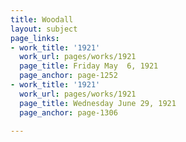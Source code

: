 ```yaml
---
title: Woodall
layout: subject
page_links:
- work_title: '1921'
  work_url: pages/works/1921
  page_title: Friday May  6, 1921
  page_anchor: page-1252
- work_title: '1921'
  work_url: pages/works/1921
  page_title: Wednesday June 29, 1921
  page_anchor: page-1306

---
```

